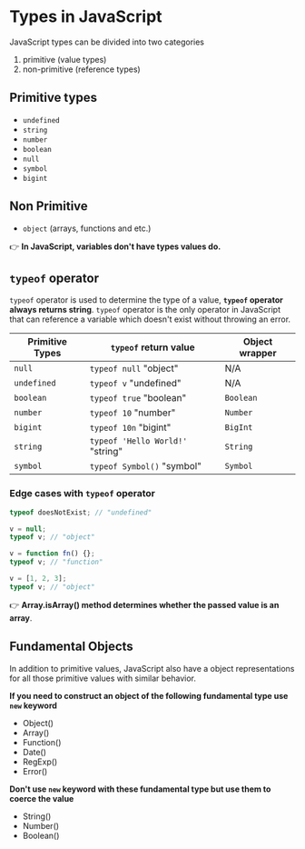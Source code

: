 # Types in JavaScript

JavaScript types can be divided into two categories

1. primitive (value types)
2. non-primitive (reference types)

## Primitive types

- `undefined`
- `string`
- `number`
- `boolean`
- `null`
- `symbol`
- `bigint`

## Non Primitive

- `object` (arrays, functions and etc.)

👉 **In JavaScript, variables don't have types values do.**

## `typeof` operator

`typeof` operator is used to determine the type of a value, **`typeof` operator always returns string**. `typeof` operator is the only operator in JavaScript that can reference a variable which doesn't exist without throwing an error.

| Primitive Types | `typeof` return value            | Object wrapper |
| --------------- | -------------------------------- | -------------- |
| `null`          | `typeof null` "object"           | N/A            |
| `undefined`     | `typeof v` "undefined"           | N/A            |
| `boolean`       | `typeof true` "boolean"          | `Boolean`      |
| `number`        | `typeof 10` "number"             | `Number`       |
| `bigint`        | `typeof 10n` "bigint"            | `BigInt`       |
| `string`        | `typeof 'Hello World!'` "string" | `String`       |
| `symbol`        | `typeof Symbol()` "symbol"       | `Symbol`       |

### Edge cases with `typeof` operator

```js
typeof doesNotExist; // "undefined"

v = null;
typeof v; // "object"

v = function fn() {};
typeof v; // "function"

v = [1, 2, 3];
typeof v; // "object"
```

👉 **Array.isArray() method determines whether the passed value is an array**.

## Fundamental Objects

In addition to primitive values, JavaScript also have a object representations for all those primitive values with similar behavior.

**If you need to construct an object of the following fundamental type use `new` keyword**

- Object()
- Array()
- Function()
- Date()
- RegExp()
- Error()

**Don't use `new` keyword with these fundamental type but use them to coerce the value**

- String()
- Number()
- Boolean()
